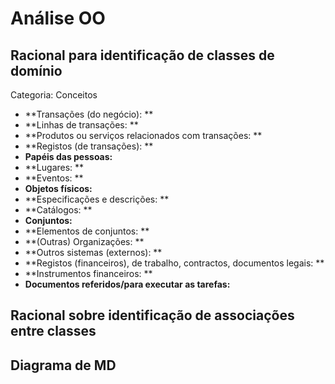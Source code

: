 #	Análise OO

##	Racional para identificação de classes de domínio

Categoria: Conceitos

+	**Transações  (do negócio): **
+	**Linhas de transações: **
+	**Produtos ou serviços relacionados com transações: **
+	**Registos (de transações): **
+	**Papéis das pessoas:** 
+	**Lugares: **
+	**Eventos: **
+	**Objetos físicos:** 
+	**Especificações e descrições: **
+	**Catálogos: **
+	**Conjuntos:**
+	**Elementos de conjuntos: **
+	**(Outras) Organizações: **
+	**Outros sistemas (externos): **
+	**Registos (financeiros), de trabalho, contractos, documentos legais: **
+	**Instrumentos financeiros: **
+	**Documentos referidos/para executar as tarefas:**

##	Racional sobre identificação de associações entre classes
###



##	Diagrama de MD